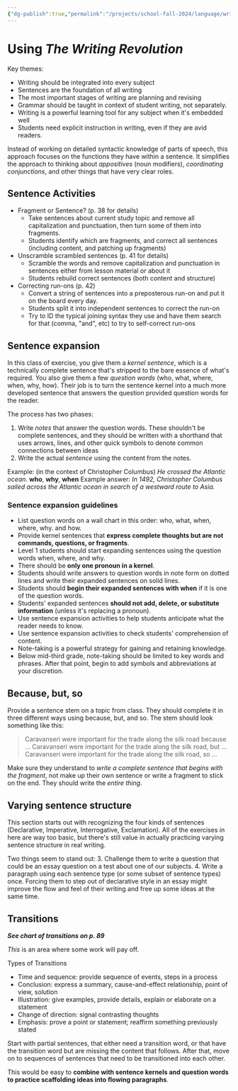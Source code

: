 ```yaml
---
{"dg-publish":true,"permalink":"/projects/school-fall-2024/language/writing-revolution/"}
---
```



# Using *The Writing Revolution*

Key themes:
- Writing should be integrated into every subject
- Sentences are the foundation of all writing
- The most important stages of writing are planning and revising
- Grammar should be taught in context of student writing, not separately.
- Writing is a powerful learning tool for any subject when it's embedded well
- Students need explicit instruction in writing, even if they are avid readers.

Instead of working on detailed syntactic knowledge of parts of speech, this approach focuses on the functions they have within a sentence. It simplifies the approach to thinking about *appositives* (noun modifiers), *coordinating conjunctions*, and other things that have very clear roles.

## Sentence Activities

- Fragment or Sentence? (p. 38 for details)
    - Take sentences about current study topic and remove all capitalization and punctuation, then turn some of them into fragments.
    - Students identify which are fragments, and correct all sentences (including content, and patching up fragments)
- Unscramble scrambled sentences (p. 41 for details)
    - Scramble the words and remove capitalization and punctuation in sentences either from lesson material or about it
    - Students rebuild correct sentences (both content and structure)
- Correcting run-ons (p. 42)
    - Convert a string of sentences into a preposterous run-on and put it on the board every day. 
    - Students split it into independent sentences to correct the run-on
    - Try to ID the typical joining syntax they use and have them search for that (comma, "and", etc) to try to self-correct run-ons
## Sentence expansion

In this class of exercise, you give them a *kernel sentence*, which is a technically complete sentence that's stripped to the bare essence of what's required. You also give them a few *question words* (who, what, where, when, why, how). Their job is to turn the sentence kernel into a much more developed sentence that answers the question provided question words for the reader.

The process has two phases:
1. Write *notes* that answer the question words. These shouldn't be complete sentences, and they should be written with a shorthand that uses arrows, lines, and other quick symbols to denote common connections between ideas
2. Write the actual *sentence* using the content from the notes.

Example: (in the context of Christopher Columbus) *He crossed the Atlantic ocean.* **who**, **why**, **when**
Example answer: *In 1492, Christopher Columbus sailed across the Atlantic ocean in search of a westward route to Asia.*

### Sentence expansion guidelines

- List question words on a wall chart in this order: who, what, when, where, why. and how. 
- Provide kernel sentences that **express complete thoughts but are not commands, questions, or fragments**.
- Level 1 students should start expanding sentences using the question words when, where, and why.
- There should be **only one pronoun in a kernel**.
- Students should write answers to question words in note form on dotted lines and write their expanded sentences on solid lines.
- Students should **begin their expanded sentences with when** if it is one of the question words.
- Students' expanded sentences **should not add, delete, or substitute information** (unless it's replacing a pronoun).
- Use sentence expansion activities to help students anticipate what the reader needs to know.
- Use sentence expansion activities to check students' comprehension of content.
- Note-taking is a powerful strategy for gaining and retaining knowledge.
- Below mid-third grade, note-taking should be limited to key words and phrases. After that point, begin to add symbols and abbreviations at your discretion.

## Because, but, so

Provide a sentence stem on a topic from class. They should complete it in three different ways using because, but, and so. The stem should look something like this:

> Caravanseri were important for the trade along the silk road because ...
> Caravanseri were important for the trade along the silk road,  but ...
> Caravanseri were important for the trade along the silk road,  so ...

Make sure they understand to *write a complete sentence that begins with the fragment*, not make up their own sentence or write a fragment to stick on the end. They should write the *entire thing*.

## Varying sentence structure

This section starts out with recognizing the four kinds of sentences (Declarative, Imperative, Interrogative, Exclamation). All of the exercises in here are way too basic, but there's still value in actually practicing varying sentence structure in real writing.

Two things seem to stand out:
3. Challenge them to write a question that could be an essay question on a test about one of our subjects.
4. Write a paragraph using each sentence type (or some subset of sentence types) once. Forcing them to step out of declarative style in an essay might improve the flow and feel of their writing and free up some ideas at the same time.

## Transitions

***See chart of transitions on p. 89***

*This* is an area where some work will pay off. 

Types of Transitions
- Time and sequence: provide sequence of events, steps in a process
- Conclusion: express a summary, cause-and-effect relationship, point of view, solution
- Illustration: give examples, provide details, explain or elaborate on a statement
- Change of direction: signal contrasting thoughts
- Emphasis: prove a point or statement; reaffirm something previously stated

Start with partial sentences, that either need a transition word, or that have the transition word but are missing the content that follows. After that, move on to sequences of sentences that need to be transitioned into each other.

This would be easy to **combine with sentence kernels and question words to practice scaffolding ideas into flowing paragraphs**.

